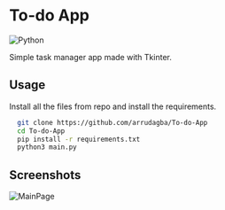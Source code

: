 # To-do App 
<img align="center" alt="Python" src="https://img.shields.io/badge/Python-14354C?style=for-the-badge&logo=python&logoColor=white" />

Simple task manager app made with Tkinter.



## Usage

Install all the files from repo and install the requirements.

```bash
  git clone https://github.com/arrudagba/To-do-App
  cd To-do-App
  pip install -r requirements.txt
  python3 main.py
```
    

## Screenshots

![MainPage](https://i.imgur.com/i927M7R_d.jpg?maxwidth=520&shape=thumb&fidelity=high)

